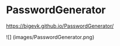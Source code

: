 # PasswordGenerator

https://bigevk.github.io/PasswordGenerator/


![] (images/PasswordGenerator.png)


